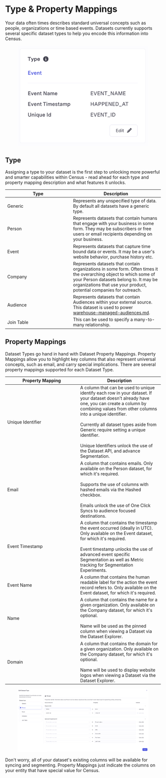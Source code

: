 # Type & Property Mappings

Your data often times describes standard universal concepts such as people, organizations or time based events. Datasets currently supports several specific dataset types to help you encode this information into Census.

<figure><img src="../../.gitbook/assets/image (3) (1) (1).png" alt=""><figcaption></figcaption></figure>

## Type

Assigning a type to your dataset is the first step to unlocking more powerful and smarter capabilities within Census - read ahead for each type and property mapping description and what features it unlocks.

<table><thead><tr><th width="199">Type</th><th>Description</th></tr></thead><tbody><tr><td>Generic</td><td>Represents any unspecified type of data. By default all datasets have a generic type.</td></tr><tr><td>Person</td><td>Represents datasets that contain humans that engage with your business in some form. They may be subscribers or free users or email recipients depending on your business.</td></tr><tr><td>Event</td><td>Represents datasets that capture time bound data or events. It may be a user's website behavior, purchase history etc.</td></tr><tr><td>Company</td><td>Represents datasets that contain organizations in some form. Often times it the overarching object to which some of your Person datasets belong to. It may be organizations that use your product, potential companies for outreach.</td></tr><tr><td>Audience</td><td>Represents datasets that contain Audiences within your external source. This dataset is used to power <a data-mention href="../../basics/audience-hub/warehouse-managed-audiences.md">warehouse-managed-audiences.md</a>.</td></tr><tr><td>Join Table</td><td>This can be used to specify a many-to-many relationship.  </td></tr></tbody></table>

## Property Mappings

Dataset Types go hand in hand with Dataset Property Mappings. Property Mappings allow you to highlight key columns that also represent universal concepts, such as email, and carry special implications. There are several property mappings supported for each Dataset Type.

<table><thead><tr><th width="222">Property Mapping</th><th>Description</th></tr></thead><tbody><tr><td>Unique Identifier</td><td>A column that can be used to unique identify each row in your dataset. If your dataset doesn't already have one, you can create a column by combining values from other columns into a unique identifier.<br><br>Currently all dataset types aside from Generic require setting a unique identifier.<br><br>Unique Identifiers unlock the use of the Dataset API, and advance Segmentation.</td></tr><tr><td>Email</td><td>A column that contains emails. Only available on the Person dataset, for which it's required.<br><br>Supports the use of columns with hashed emails via the Hashed checkbox.<br><br>Emails unlock the use of One Click Syncs to audience focused destinations.</td></tr><tr><td>Event Timestamp</td><td>A column that contains the timestamp the event occurred (ideally in UTC). Only available on the Event dataset, for which it's required.<br><br>Event timestamp unlocks the use of advanced event specific Segmentation as well as Metric tracking for Segmentation Experiments.</td></tr><tr><td>Event Name</td><td>A column that contains the human readable label for the action the event record refers to. Only available on the Event dataset, for which it's required.</td></tr><tr><td>Name</td><td>A column that contains the name for a given organization. Only available on the Company dataset, for which it's optional.<br><br>Name will be used as the pinned column when viewing a Dataset via the Dataset Explorer.</td></tr><tr><td>Domain</td><td>A column that contains the domain for a given organization. Only available on the Company dataset, for which it's optional.<br><br>Name will be used to display website logos when viewing a Dataset via the Dataset Explorer.</td></tr></tbody></table>

<figure><img src="../../.gitbook/assets/image (4) (1).png" alt=""><figcaption></figcaption></figure>

Don't worry, all of your dataset's existing columns will be available for syncing and segmenting. Property Mappings just indicate the columns on your entity that have special value for Census.

